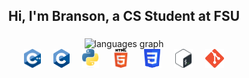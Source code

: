 <h2 align="center">Hi, I'm Branson, a CS Student at FSU</h2>

###
<div align="center">
<img src="https://github-readme-stats.vercel.app/api/top-langs?username=bransoned&locale=en&hide_title=false&layout=compact&card_width=320&langs_count=5&theme=buefy&hide_border=false&order=2" height="150" alt="languages graph" /> <br />

  
  <img src="static/C++_logo.png" height="30" alt="cplusplus logo"  />
  <img width="12" />
  <img src="static/C_logo.png" height="30" alt="c logo"  />
  <img width="12" />
  <img src="static/Python_logo.png" height="30" alt="python logo"  />
  <img width="12" />
<!--  <img src="static/Rust_logo.png" height="30" alt="rust logo"  />
  <img width="12" /> -->
  <img src="static/HTML5_logo.png" height="30" alt="html5 logo"  />
  <img width="12" />
  <img src="static/CSS3_logo.png" height="30" alt="css3 logo"  />
  <img width="12" />
  <img src="static/Bash_logo.png" height="30" alt="bash logo"  />
  <img width="12" />
  <img src="static/Git_logo.png" height="30" alt="git logo"  />
</div>

###
<!---
bransoned/bransoned is a ✨ special ✨ repository because its `README.md` (this file) appears on your GitHub profile.
You can click the Preview link to take a look at your changes.
--->
